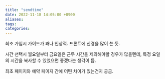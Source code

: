 ```yaml
---
title: "sendtime"
date: 2022-11-18 14:05:00 +0900
aliases: 
tags: 
categories: 
---
```


최초 가입시 가이드가 꽤나 인상적. 프론트에 신경을 많이 쓴 듯.

시간 선택시 월요일부터 금요일은 근무 시간을 제외해야할 경우가 많을텐데, 특정 요일의 시간을 복사할 수 있었으면 좋겠다는 생각이 듬.

최초 페이지와 예약 페이지 간에 어떤 차이가 있는건지 궁금.